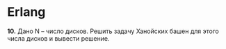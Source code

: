 
# Erlang
**10.** Дано N – число дисков. Решить задачу
    Ханойских башен для этого числа дисков и
    вывести решение.